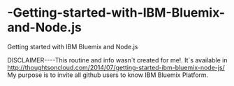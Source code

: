 -Getting-started-with-IBM-Bluemix-and-Node.js
=============================================

 Getting started with IBM Bluemix and Node.js


DISCLAIMER----This routine and info wasn´t created for me!. It´s available in http://thoughtsoncloud.com/2014/07/getting-started-ibm-bluemix-node-js/
My purpose is to invite all github users to know IBM Bluemix Platform.
